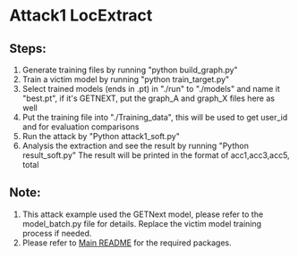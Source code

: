 # Attack1 LocExtract

## Steps:
1. Generate training files by running "python build_graph.py"
2. Train a victim model by running "python train_target.py"
3. Select trained models (ends in .pt) in "./run" to "./models" and name it "best.pt", if it's GETNEXT, put the graph_A and graph_X files here as well
4. Put the training file into "./Training_data", this will be used to get user_id and for evaluation comparisons
5. Run the attack by "Python attack1_soft.py"
6. Analysis the extraction and see the result by running "Python result_soft.py"  The result will be printed in the format of 
   acc1,acc3,acc5, total

## Note:
1. This attack example used the GETNext model, please refer to the model_batch.py file for details. Replace the victim model training process if needed.
2. Please refer to  [Main README](../README.md) for the required packages.

